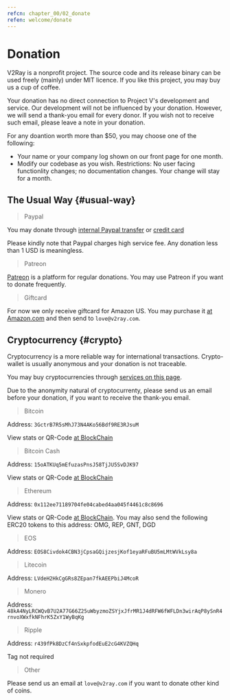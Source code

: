 ```yaml
---
refcn: chapter_00/02_donate
refen: welcome/donate
---
```

# Donation

V2Ray is a nonprofit project. The source code and its release binary can be used freely (mainly) under MIT licence. If you like this project, you may buy us a cup of coffee.

Your donation has no direct connection to Project V's development and service. Our development will not be influenced by your donation. However, we will send a thank-you email for every donor. If you wish not to receive such email, please leave a note in your donation.

For any doantion worth more than $50, you may choose one of the following:

* Your name or your company log shown on our front page for one month.
* Modify our codebase as you wish. Restrictions: No user facing functionlity changes; no documentation changes. Your change will stay for a month.

## The Usual Way {#usual-way}

> Paypal

You may donate through [internal Paypal transfer](https://www.paypal.me/ProjectV2Ray/25) or [credit card](https://www.paypal.com/cgi-bin/webscr?cmd=_s-xclick&amount=25&currency_code=usd&hosted_button_id=4TU3UKYANT2WY)

Please kindly note that Paypal charges high service fee. Any donation less than 1 USD is meaningless.

> Patreon

[Patreon](https://www.patreon.com/v2ray) is a platform for regular donations. You may use Patreon if you want to donate frequently.

> Giftcard

For now we only receive giftcard for Amazon US. You may purchase it [at Amazon.com](https://www.amazon.com/Amazon-eGift-Card-Birthday-Balloons/dp/B01FIS88SY) and then send to `love@v2ray.com`.

## Cryptocurrency {#crypto}

Cryptocurrency is a more reliable way for international transactions. Crypto-wallet is usually anonymous and your donation is not traceable.

You may buy cryptocurrencies through [services on this page](../ui_client/service.md).

Due to the anonymity natural of cryptocurrenty, please send us an email before your donation, if you want to receive the thank-you email.

> Bitcoin

Address: `3GctrB7R5sMhJ73N4AKo56Bdf9RE3RJsuM`

View stats or QR-Code [at BlockChain](https://www.blockchain.com/btc/address/3GctrB7R5sMhJ73N4AKo56Bdf9RE3RJsuM)

> Bitcoin Cash

Address: `15oATKUq5mEfuzasPnsJ58TjJU5SvDJK97`

View stats or QR-Code [at BlockChain](https://explorer.bitcoin.com/bch/address/15oATKUq5mEfuzasPnsJ58TjJU5SvDJK97)

> Ethereum

Address: `0x112ee71189704fe04cabed4aa045f4461c8c8696`

View stats or QR-Code [at BlockChain](https://www.blockchain.com/eth/address/0x112ee71189704fe04cabed4aa045f4461c8c8696). You may also send the following ERC20 tokens to this address: OMG, REP, GNT, DGD

> EOS

Address: `EOS8Civdok4CBN3jCpsaGQijzesjKof1eyaRFuBU5mLMtWVkLsy8a`

> Litecoin

Address: `LVdeH2HkCgGRs8ZEpan7fkAEEPbiJ4McoR`

> Monero

Address: `48kA4NyLRCWQvB7U2A77G66Z25uWbyzmoZSYjxJfrMR1J4dRFW6fWFLDn3wirAqP8ySnR4rnvoXWxfkNFhrK5ZxY1WyBqKg`

> Ripple

Address: `r439fPk8DzCf4nSxkpfodEuE2cG4KVZQHq`

Tag not required

> Other

Please send us an email at `love@v2ray.com` if you want to donate other kind of coins.